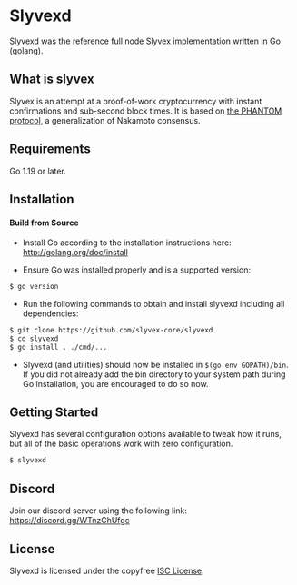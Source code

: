 # Slyvexd

Slyvexd was the reference full node Slyvex implementation written in Go (golang).

## What is slyvex

Slyvex is an attempt at a proof-of-work cryptocurrency with instant confirmations and sub-second block times. It is based on [the PHANTOM protocol](https://eprint.iacr.org/2018/104.pdf), a generalization of Nakamoto consensus.

## Requirements

Go 1.19 or later.

## Installation

#### Build from Source

- Install Go according to the installation instructions here:
  http://golang.org/doc/install

- Ensure Go was installed properly and is a supported version:

```bash
$ go version
```

- Run the following commands to obtain and install slyvexd including all dependencies:

```bash
$ git clone https://github.com/slyvex-core/slyvexd
$ cd slyvexd
$ go install . ./cmd/...
```

- Slyvexd (and utilities) should now be installed in `$(go env GOPATH)/bin`. If you did
  not already add the bin directory to your system path during Go installation,
  you are encouraged to do so now.

## Getting Started

Slyvexd has several configuration options available to tweak how it runs, but all
of the basic operations work with zero configuration.

```bash
$ slyvexd
```

## Discord

Join our discord server using the following link: https://discord.gg/WTnzChUfgc


## License

Slyvexd is licensed under the copyfree [ISC License](https://choosealicense.com/licenses/isc/).
